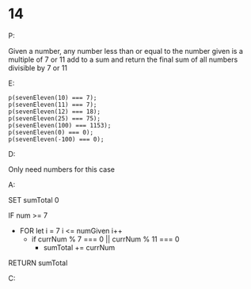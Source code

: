 # 14

P:

Given a number, any number less than or equal to the number given is a multiple of 7 or 11 add to a sum and return the final sum of all numbers divisible by 7 or 11

E:

```
p(sevenEleven(10) === 7);
p(sevenEleven(11) === 7);
p(sevenEleven(12) === 18);
p(sevenEleven(25) === 75);
p(sevenEleven(100) === 1153);
p(sevenEleven(0) === 0);
p(sevenEleven(-100) === 0);
```

D:

Only need numbers for this case

A:

SET sumTotal 0

IF num >= 7

- FOR let i = 7 i <= numGiven i++
  - if currNum % 7 === 0 || currNum % 11 === 0
    - sumTotal += currNum

RETURN sumTotal

C:

```javascript

```
